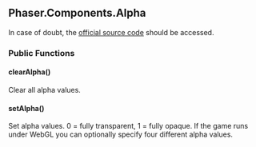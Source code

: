 ## Phaser.Components.Alpha

In case of doubt, the [official source code](https://github.com/photonstorm/phaser) should be accessed.

### Public Functions

#### clearAlpha()
Clear all alpha values.

#### setAlpha()
Set alpha values. 0 = fully transparent, 1 = fully opaque.
If the game runs under WebGL you can optionally specify four different alpha values.
